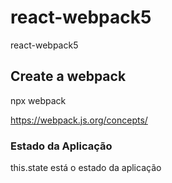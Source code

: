 # react-webpack5
react-webpack5

## Create a webpack

npx webpack

https://webpack.js.org/concepts/


### Estado da Aplicação

this.state está o estado da aplicação